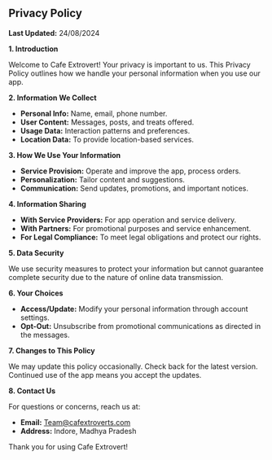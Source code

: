 ## Privacy Policy

**Last Updated:** 24/08/2024

**1. Introduction**

Welcome to Cafe Extrovert! Your privacy is important to us. This Privacy Policy outlines how we handle your personal information when you use our app.

**2. Information We Collect**

- **Personal Info:** Name, email, phone number.
- **User Content:** Messages, posts, and treats offered.
- **Usage Data:** Interaction patterns and preferences.
- **Location Data:** To provide location-based services.

**3. How We Use Your Information**

- **Service Provision:** Operate and improve the app, process orders.
- **Personalization:** Tailor content and suggestions.
- **Communication:** Send updates, promotions, and important notices.

**4. Information Sharing**

- **With Service Providers:** For app operation and service delivery.
- **With Partners:** For promotional purposes and service enhancement.
- **For Legal Compliance:** To meet legal obligations and protect our rights.

**5. Data Security**

We use security measures to protect your information but cannot guarantee complete security due to the nature of online data transmission.

**6. Your Choices**

- **Access/Update:** Modify your personal information through account settings.
- **Opt-Out:** Unsubscribe from promotional communications as directed in the messages.

**7. Changes to This Policy**

We may update this policy occasionally. Check back for the latest version. Continued use of the app means you accept the updates.

**8. Contact Us**

For questions or concerns, reach us at:

- **Email:** Team@cafextroverts.com
- **Address:** Indore, Madhya Pradesh

Thank you for using Cafe Extrovert!
